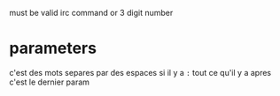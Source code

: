 must be valid irc command or 3 digit number
# parameters
c'est des mots separes par des espaces
si il y a `:` tout ce qu'il y a apres c'est le dernier param
